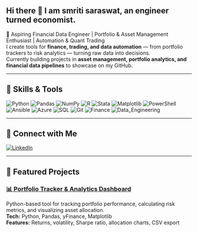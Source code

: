## Hi there 👋 I am smriti saraswat, an engineer turned economist. 

🚀 Aspiring Financial Data Engineer | Portfolio & Asset Management Enthusiast | Automation & Quant Trading  
I create tools for **finance, trading, and data automation** — from portfolio trackers to risk analytics — turning raw data into decisions.  
Currently building projects in **asset management, portfolio analytics, and financial data pipelines** to showcase on my GitHub.

---

## 🔧 Skills & Tools
![Python](https://img.shields.io/badge/Python-3776AB?style=for-the-badge&logo=python&logoColor=white)
![Pandas](https://img.shields.io/badge/Pandas-150458?style=for-the-badge&logo=pandas&logoColor=white)
![NumPy](https://img.shields.io/badge/Numpy-013243?style=for-the-badge&logo=numpy&logoColor=white) 
![R](https://img.shields.io/badge/R-276DC3?style=for-the-badge&logo=r&logoColor=white)
![Stata](https://img.shields.io/badge/Stata-1B9E77?style=for-the-badge&logo=stata&logoColor=white)
![Matplotlib](https://img.shields.io/badge/Matplotlib-004080?style=for-the-badge&logo=plotly&logoColor=white)
![PowerShell](https://img.shields.io/badge/PowerShell-5391FE?style=for-the-badge&logo=powershell&logoColor=white)
![Ansible](https://img.shields.io/badge/Ansible-EE0000?style=for-the-badge&logo=ansible&logoColor=white)
![Azure](https://img.shields.io/badge/Azure-0078D4?style=for-the-badge&logo=microsoftazure&logoColor=white)
![SQL](https://img.shields.io/badge/SQL-003B57?style=for-the-badge&logo=postgresql&logoColor=white)
![Git](https://img.shields.io/badge/Git-F05032?style=for-the-badge&logo=git&logoColor=white)
![Finance](https://img.shields.io/badge/Finance-28a745?style=for-the-badge&logo=chartdotjs&logoColor=white)
![Data_Engineering](https://img.shields.io/badge/Data%20Engineering-ff7f0e?style=for-the-badge&logo=apacheairflow&logoColor=white)

---

## 🔗 Connect with Me
[![LinkedIn](https://img.shields.io/badge/LinkedIn-0A66C2?style=for-the-badge&logo=linkedin&logoColor=white)](https://www.linkedin.com/in/smriti-saraswat-a0b9b6142/)

---

## 📂 Featured Projects

### [📊 Portfolio Tracker & Analytics Dashboard](https://github.com/smritisars/portfolio-tracker)
Python-based tool for tracking portfolio performance, calculating risk metrics, and visualizing asset allocation.  
**Tech:** Python, Pandas, yFinance, Matplotlib  
**Features:** Returns, volatility, Sharpe ratio, allocation charts, CSV export
